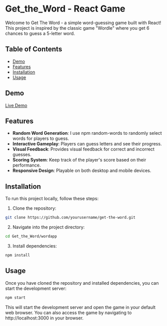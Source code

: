 # Get_the_Word - React Game


Welcome to Get The Word - a simple word-guessing game built with React! This project is inspired by the classic game "Wordle" where you get 6 chances to guess a 5-letter word.

## Table of Contents

- [Demo](#demo)
- [Features](#features)
- [Installation](#installation)
- [Usage](#usage)
  
## Demo

[Live Demo](#) <!-- Add a link to the live demo once deployed -->

## Features

- **Random Word Generation**: I use npm random-words to randomly select words for players to guess.
- **Interactive Gameplay**: Players can guess letters and see their progress.
- **Visual Feedback**: Provides visual feedback for correct and incorrect guesses.
- **Scoring System**: Keep track of the player's score based on their performance.
- **Responsive Design**: Playable on both desktop and mobile devices.

## Installation

To run this project locally, follow these steps:

1. Clone the repository:

```bash
git clone https://github.com/yourusername/get-the-word.git
```
2. Navigate into the project directory:
```bash
cd Get_the_Word/wordapp
```
3. Install dependencies:
```bash
npm install
```

## Usage
Once you have cloned the repository and installed dependencies, you can start the development server:
```bash
npm start
```
This will start the development server and open the game in your default web browser. You can also access the game by navigating to http://localhost:3000 in your browser.
